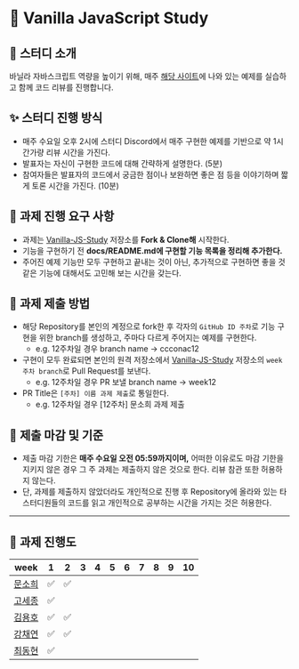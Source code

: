 # 🌟 Vanilla JavaScript Study

## 💫 스터디 소개

바닐라 자바스크립트 역량을 높이기 위해, 매주 [해당 사이트](https://www.freecodecamp.org/korean/news/javascript-projects-for-beginners/#flipper)에 나와 있는 예제를 실습하고 함께 코드 리뷰를 진행합니다.

## ✨ 스터디 진행 방식

- 매주 수요일 오후 2시에 스터디 Discord에서 매주 구현한 예제를 기반으로 약 1시간가량 리뷰 시간을 가진다.
- 발표자는 자신이 구현한 코드에 대해 간략하게 설명한다. (5분)
- 참여자들은 발표자의 코드에서 궁금한 점이나 보완하면 좋은 점 등을 이야기하며 짧게 토론 시간을 가진다. (10분)

## 💭 과제 진행 요구 사항

- 과제는 [Vanilla-JS-Study](https://github.com/CHZZK-Study/Vanilla-JS-Study) 저장소를 **Fork & Clone해** 시작한다.
- 기능을 구현하기 전 **docs/README.md에 구현할 기능 목록을 정리해 추가한다.**
- 주어진 예제 기능만 모두 구현하고 끝내는 것이 아닌, 추가적으로 구현하면 좋을 것 같은 기능에 대해서도 고민해 보는 시간을 갖는다.

## 📮 과제 제출 방법

- 해당 Repository를 본인의 계정으로 fork한 후 각자의 `GitHub ID 주차`로 기능 구현을 위한 branch를 생성하고, 주마다 다르게 주어지는 예제를 구현한다.
  - e.g. 12주차일 경우 branch name → ccconac12
- 구현이 모두 완료되면 본인의 원격 저장소에서 [Vanilla-JS-Study](https://github.com/CHZZK-Study/Vanilla-JS-Study) 저장소의 `week 주차 branch`로 Pull Request를 보낸다.
  - e.g. 12주차일 경우 PR 보낼 branch name → week12
- PR Title은 `[주차] 이름 과제 제출`로 통일한다.
  - e.g. 12주차일 경우 [12주차] 문소희 과제 제출

## 🚨 제출 마감 및 기준

- 제출 마감 기한은 **매주 수요일 오전 05:59까지이며,** 어떠한 이유로도 마감 기한을 지키지 않은 경우 그 주 과제는 제출하지 않은 것으로 한다. 리뷰 참관 또한 허용하지 않는다.
- 단, 과제를 제출하지 않았더라도 개인적으로 진행 후 Repository에 올라와 있는 타 스터디원들의 코드를 읽고 개인적으로 공부하는 시간을 가지는 것은 허용한다.

---

## 🚀 과제 진행도

| week                                  | 1   | 2   | 3   | 4   | 5   | 6   | 7   | 8   | 9   | 10  |
| ------------------------------------- | --- | --- | --- | --- | --- | --- | --- | --- | --- | --- |
| [문소희](https://github.com/ccconac)  | ✅  | ✅  |     |     |     |     |     |     |     |
| [고세종](https://github.com/SebellKo) | ✅  |     |     |     |     |     |     |     |     |
| [김용호](https://github.com/KKYHH)    | ✅  | ✅  |     |     |     |     |     |     |     |
| [강채연](https://github.com/rkdcodus) | ✅  | ✅  |     |     |     |     |     |     |     |     |
| [최동현](https://github.com/saetakki) | ✅  |     |     |     |     |     |     |     |     |
